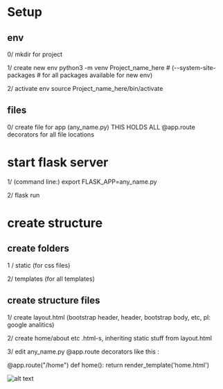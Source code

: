 # Setup
## env

0/ mkdir for project

1/ create  new env
python3 -m venv Project_name_here   # (--system-site-packages # for all packages available for new env)


2/ activate env
source Project_name_here/bin/activate

## files

0/ create file for app (any_name.py) THIS HOLDS ALL @app.route decorators for all file locations

# start flask server

1/ (command line:) export FLASK_APP=any_name.py

2/ flask run

# create structure
## create folders

1 / static (for css files)

2/ templates (for all templates)

## create structure files
1/ create layout.html  (bootstrap header, header, bootstrap body, etc, pl: google analitics)

2/ create home/about etc .html-s, inheriting static stuff from layout.html

3/ edit any_name.py @app.route decorators like this : 

@app.route("/home")
def home():
    return render_template('home.html')
    
![alt text](https://external-content.duckduckgo.com/iu/?u=https%3A%2F%2Fupload.wikimedia.org%2Fwikipedia%2Fcommons%2Fthumb%2F9%2F97%2FClassic_smiley.svg%2F770px-Classic_smiley.svg.png&f=1&nofb=1)


